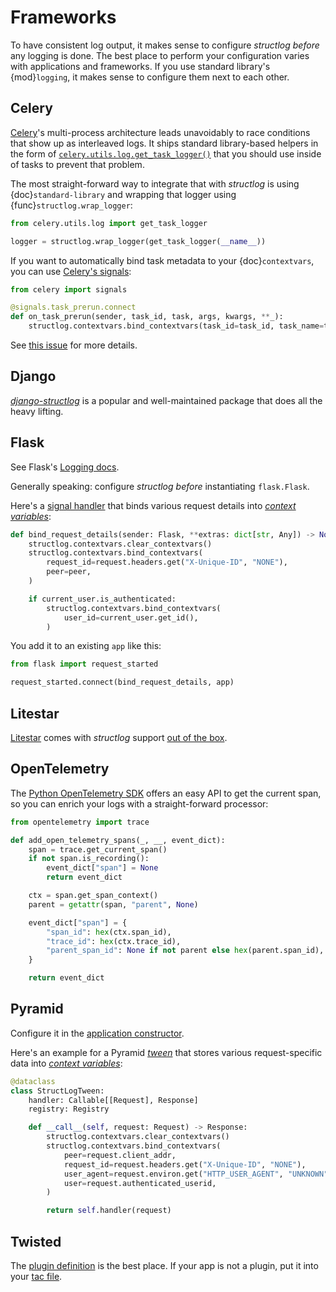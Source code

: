 # Frameworks

To have consistent log output, it makes sense to configure *structlog* *before* any logging is done.
The best place to perform your configuration varies with applications and frameworks.
If you use standard library's {mod}`logging`, it makes sense to configure them next to each other.


## Celery

[Celery](https://docs.celeryq.dev/)'s multi-process architecture leads unavoidably to race conditions that show up as interleaved logs.
It ships standard library-based helpers in the form of [`celery.utils.log.get_task_logger()`](https://docs.celeryq.dev/en/stable/userguide/tasks.html#logging) that you should use inside of tasks to prevent that problem.

The most straight-forward way to integrate that with *structlog* is using {doc}`standard-library` and wrapping that logger using {func}`structlog.wrap_logger`:

```python
from celery.utils.log import get_task_logger

logger = structlog.wrap_logger(get_task_logger(__name__))
```

If you want to automatically bind task metadata to your {doc}`contextvars`, you can use [Celery's signals](https://docs.celeryq.dev/en/stable/userguide/signals.html):

```python
from celery import signals

@signals.task_prerun.connect
def on_task_prerun(sender, task_id, task, args, kwargs, **_):
    structlog.contextvars.bind_contextvars(task_id=task_id, task_name=task.name)
```

See [this issue](https://github.com/hynek/structlog/issues/287) for more details.


## Django

[*django-structlog*](https://pypi.org/project/django-structlog/) is a popular and well-maintained package that does all the heavy lifting.


## Flask

See Flask's [Logging docs](https://flask.palletsprojects.com/en/latest/logging/).

Generally speaking: configure *structlog* *before* instantiating `flask.Flask`.

Here's a [signal handler](https://flask.palletsprojects.com/en/latest/signals/) that binds various request details into [*context variables*](contextvars.md):

```python
def bind_request_details(sender: Flask, **extras: dict[str, Any]) -> None:
    structlog.contextvars.clear_contextvars()
    structlog.contextvars.bind_contextvars(
        request_id=request.headers.get("X-Unique-ID", "NONE"),
        peer=peer,
    )

    if current_user.is_authenticated:
        structlog.contextvars.bind_contextvars(
            user_id=current_user.get_id(),
        )
```

You add it to an existing `app` like this:

```python
from flask import request_started

request_started.connect(bind_request_details, app)
```


## Litestar

[Litestar](https://docs.litestar.dev/) comes with *structlog* support [out of the box](https://docs.litestar.dev/latest/usage/logging.html).


## OpenTelemetry

The [Python OpenTelemetry SDK](https://opentelemetry.io/docs/instrumentation/python/) offers an easy API to get the current span, so you can enrich your logs with a straight-forward processor:

```python
from opentelemetry import trace

def add_open_telemetry_spans(_, __, event_dict):
    span = trace.get_current_span()
    if not span.is_recording():
        event_dict["span"] = None
        return event_dict

    ctx = span.get_span_context()
    parent = getattr(span, "parent", None)

    event_dict["span"] = {
        "span_id": hex(ctx.span_id),
        "trace_id": hex(ctx.trace_id),
        "parent_span_id": None if not parent else hex(parent.span_id),
    }

    return event_dict
```


## Pyramid

Configure it in the [application constructor](https://docs.pylonsproject.org/projects/pyramid/en/latest/narr/startup.html#the-startup-process).

Here's an example for a Pyramid [*tween*](https://docs.pylonsproject.org/projects/pyramid/en/latest/glossary.html#term-tween) that stores various request-specific data into [*context variables*](contextvars.md):

```python
@dataclass
class StructLogTween:
    handler: Callable[[Request], Response]
    registry: Registry

    def __call__(self, request: Request) -> Response:
        structlog.contextvars.clear_contextvars()
        structlog.contextvars.bind_contextvars(
            peer=request.client_addr,
            request_id=request.headers.get("X-Unique-ID", "NONE"),
            user_agent=request.environ.get("HTTP_USER_AGENT", "UNKNOWN"),
            user=request.authenticated_userid,
        )

        return self.handler(request)
```


## Twisted

The [plugin definition](https://docs.twisted.org/en/stable/core/howto/plugin.html) is the best place.
If your app is not a plugin, put it into your [tac file](https://docs.twisted.org/en/stable/core/howto/application.html).
